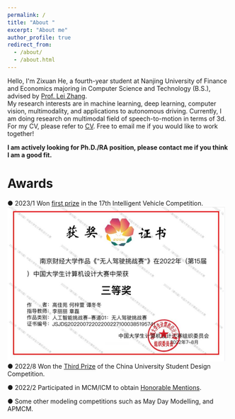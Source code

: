 ```yaml
---
permalink: /
title: "About "
excerpt: "About me"
author_profile: true
redirect_from: 
  - /about/
  - /about.html
---
```


Hello, I'm Zixuan He, a fourth-year student at Nanjing University of Finance and Economics majoring in Computer Science and Technology (B.S.), advised by [Prof. Lei Zhang](https://xueshu.baidu.com/scholarID/CN-BK73TEKJ).  
My research interests are in machine learning, deep learning, computer vision, multimodality, and applications to autonomous driving. Currently, I am doing research on multimodal field of speech-to-motion in terms of 3d. For my CV, please refer to [CV](Zixuan_He_CV.pdf). Free to email me if you would like to work together!  

**I am actively looking for Ph.D./RA position, please contact me if you think I am a good fit.**


Awards
======
● 2023/1 Won [first prize](中国机器人大赛三等奖.jpg) in the 17th Intelligent Vehicle Competition.  
![image](https://github.com/zixuan1208/zixuan/blob/master/%E4%B8%AD%E5%9B%BD%E6%9C%BA%E5%99%A8%E4%BA%BA%E5%A4%A7%E8%B5%9B%E4%B8%89%E7%AD%89%E5%A5%96.jpg)  
● 2022/8 Won the [Third Prize](智能车比赛国家一等奖.jpg) of the China University Student Design Competition.  

● 2022/2 Participated in MCM/ICM to obtain [Honorable Mentions](美赛建模H奖.jpg).  

● Some other modeling competitions such as May Day Modelling, and APMCM.  







